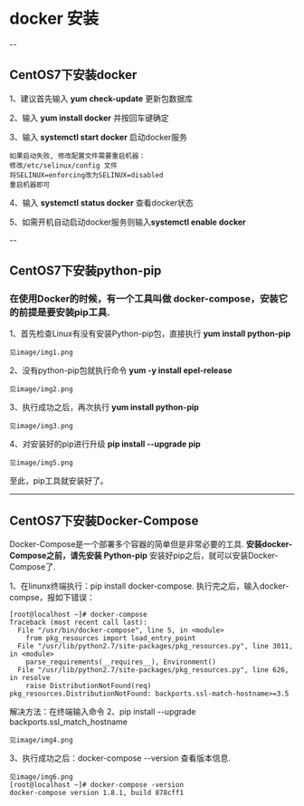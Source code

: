 # docker 安装

--

## CentOS7下安装docker

1、建议首先输入 **yum check-update** 更新包数据库

2、输入 **yum install docker** 并按回车键确定

3、输入 **systemctl start docker** 启动docker服务

	如果启动失败, 修改配置文件需要重启机器：
	修改/etc/selinux/config 文件
	将SELINUX=enforcing改为SELINUX=disabled
	重启机器即可
4、输入 **systemctl status docker** 查看docker状态

5、如需开机自动启动docker服务则输入**systemctl enable docker**

--

## CentOS7下安装python-pip

### 在使用Docker的时候，有一个工具叫做  docker-compose，安装它的前提是要安装pip工具.

1、首先检查Linux有没有安装Python-pip包，直接执行 **yum install python-pip**

	见image/img1.png

2、没有python-pip包就执行命令 **yum -y install epel-release**

	见image/img2.png

3、执行成功之后，再次执行 **yum install python-pip**

	见image/img3.png

4、对安装好的pip进行升级 **pip install --upgrade pip**

	见image/img5.png


至此，pip工具就安装好了。

---

## CentOS7下安装Docker-Compose

Docker-Compose是一个部署多个容器的简单但是非常必要的工具.
**安装docker-Compose之前，请先安装 Python-pip**
安装好pip之后，就可以安装Docker-Compose了.

1、在linunx终端执行：pip install docker-compose.
执行完之后，输入docker-compse，报如下错误：

	[root@localhost ~]# docker-compose  
	Traceback (most recent call last):  
	  File "/usr/bin/docker-compose", line 5, in <module>  
	    from pkg_resources import load_entry_point  
	  File "/usr/lib/python2.7/site-packages/pkg_resources.py", line 3011, in <module>  
	    parse_requirements(__requires__), Environment()  
	  File "/usr/lib/python2.7/site-packages/pkg_resources.py", line 626, in resolve  
	    raise DistributionNotFound(req)  
	pkg_resources.DistributionNotFound: backports.ssl-match-hostname>=3.5 

解决方法：在终端输入命令
2、pip install --upgrade backports.ssl_match_hostname

	见image/img4.png

3、执行成功之后：docker-compose  --version 查看版本信息.

	见image/img6.png
	[root@localhost ~]# docker-compose -version  
	docker-compose version 1.8.1, build 878cff1  